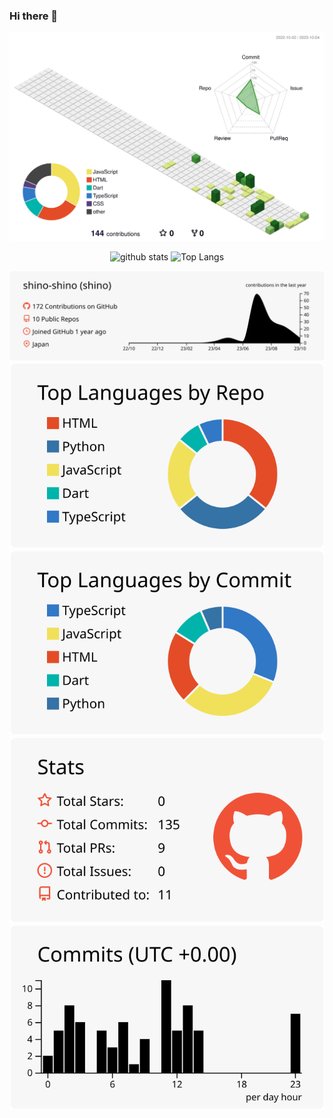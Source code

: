 ### Hi there 👋

![](./profile-3d-contrib/profile-green-animate.svg)


<p align="center"> 
  <img alt="github stats" height="150px" src="https://github-readme-stats.vercel.app/api?username=shino-shino&theme=cobalt&show_icons=true&include_all_commits=false" />
  <img alt="Top Langs" height="150px" src="https://github-readme-stats.vercel.app/api/top-langs/?username=shino-shino&layout=compact&show_icons=true&theme=cobalt" />
</p>

<!-- [![shino-shino's GitHub stats](https://github-readme-stats.vercel.app/api?username=shino-shino)](https://github.com/shino-shino/github-readme-stats)
[![Top Langs](https://github-readme-stats.vercel.app/api/top-langs/?username=shino-shino&layout=compact)](https://github.com/shino-shino/github-readme-stats) -->

[![](https://raw.githubusercontent.com/shino-shino/shino-shino/main/profile-summary-card-output/swift/0-profile-details.svg)](https://github.com/vn7n24fzkq/github-profile-summary-cards)
[![](https://raw.githubusercontent.com/shino-shino/shino-shino/main/profile-summary-card-output/swift/1-repos-per-language.svg)](https://github.com/vn7n24fzkq/github-profile-summary-cards) [![](https://raw.githubusercontent.com/shino-shino/shino-shino/main/profile-summary-card-output/swift/2-most-commit-language.svg)](https://github.com/vn7n24fzkq/github-profile-summary-cards)
[![](https://raw.githubusercontent.com/shino-shino/shino-shino/main/profile-summary-card-output/swift/3-stats.svg)](https://github.com/vn7n24fzkq/github-profile-summary-cards) [![](https://raw.githubusercontent.com/shino-shino/shino-shino/main/profile-summary-card-output/swift/4-productive-time.svg)](https://github.com/vn7n24fzkq/github-profile-summary-cards)


<!--
**shino-shino/shino-shino** is a ✨ _special_ ✨ repository because its `README.md` (this file) appears on your GitHub profile.

Here are some ideas to get you started:

- 🔭 I’m currently working on ...
- 🌱 I’m currently learning ...
- 👯 I’m looking to collaborate on ...
- 🤔 I’m looking for help with ...
- 💬 Ask me about ...
- 📫 How to reach me: ...
- 😄 Pronouns: ...
- ⚡ Fun fact: ...
-->
